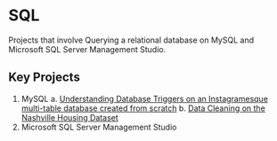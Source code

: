 # SQL
 Projects that involve Querying a relational database on MySQL and Microsoft SQL Server Management Studio.

## Key  Projects
   1. MySQL 
        a. [Understanding Database Triggers on an Instagramesque multi-table database created from scratch](https://github.com/SheninFrancies/SQL/tree/main/Project%20-%20Basic%20Instagram%20Clone)
        b. [Data Cleaning on the Nashville Housing Dataset]()
   2. Microsoft SQL Server Management Studio
